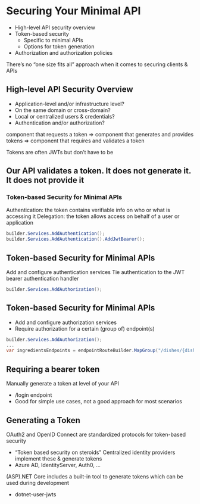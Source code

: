 # Securing Your Minimal API

- High-level API security overview
- Token-based security
    - Specific to minimal APIs
    - Options for token generation
- Authorization and authorization policies

There’s no “one size fits all” approach when it comes to securing clients & APIs 

## High-level API Security Overview

- Application-level and/or infrastructure level?
- On the same domain or cross-domain?
- Local or centralized users & credentials?
- Authentication and/or authorization?

component that requests a token => component that generates and provides tokens => component that requires and validates a token

Tokens are often JWTs but don’t have to be


## Our API validates a token. It does not generate it. It does not provide it

### Token-based Security for Minimal APIs

Authentication: the token contains verifiable info on who or what is accessing it
Delegation: the token allows access on behalf of a user or application


```cs
builder.Services.AddAuthentication();
builder.Services.AddAuthentication().AddJwtBearer();
```

## Token-based Security for Minimal APIs

Add and configure authentication services
Tie authentication to the JWT bearer authentication handler
```cs
builder.Services.AddAuthorization();
```

## Token-based Security for Minimal APIs

- Add and configure authorization services
- Require authorization for a certain (group of) endpoint(s)


```cs
builder.Services.AddAuthorization();
...
var ingredientsEndpoints = endpointRouteBuilder.MapGroup("/dishes/{dishId:guid}/ingredients").RequireAuthorization();
```

## Requiring a bearer token

Manually generate a token at level of your API
- /login endpoint
- Good for simple use cases, not a good approach for most scenarios

## Generating a Token

OAuth2 and OpenID Connect are standardized protocols for token-based security
- “Token based security on steroids”
Centralized identity providers implement these & generate tokens
- Azure AD, IdentityServer, Auth0, …

(ASP).NET Core includes a built-in tool to generate tokens which can be used during development
- dotnet-user-jwts
